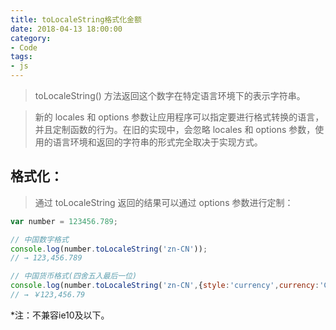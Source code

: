```yaml
---
title: toLocaleString格式化金额
date: 2018-04-13 18:00:00
category:
- Code
tags:
- js
---
```

>toLocaleString() 方法返回这个数字在特定语言环境下的表示字符串。  

>新的 locales 和 options 参数让应用程序可以指定要进行格式转换的语言，并且定制函数的行为。在旧的实现中，会忽略 locales 和 options 参数，使用的语言环境和返回的字符串的形式完全取决于实现方式。

## 格式化：

>通过 toLocaleString 返回的结果可以通过 options 参数进行定制：  

```js
var number = 123456.789;

// 中国数字格式
console.log(number.toLocaleString('zn-CN'));
// → 123,456.789

// 中国货币格式(四舍五入最后一位)
console.log(number.toLocaleString('zn-CN',{style:'currency',currency:'CNY'}));
// → ￥123,456.79
```  

*注：不兼容ie10及以下。